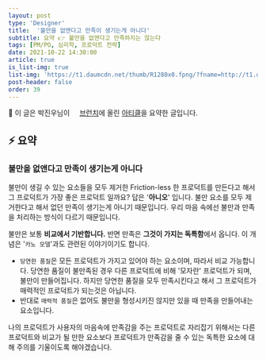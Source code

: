 ```yaml
---
layout: post
type: 'Designer'
title:  '불만을 없앤다고 만족이 생기는게 아니다'
subtitle: 요약 👉 불만을 없앤다고 만족하지는 않는다
tags: [PM/PO, 심리학, 프로덕트 전략]
date: 2021-10-22 14:30:00
article: true
is_list-img: true
list-img: 'https://t1.daumcdn.net/thumb/R1280x0.fpng/?fname=http://t1.daumcdn.net/brunch/service/user/bF2E/image/XObcNOHv5N622MQdroM-T3g-rU8.png'
post-header: false
order: 39
---
```


<p class="text-gray">
 🔗 이 글은 박진우님이 <a href='https://brunch.co.kr/@crethink/' target='blank' rel='nofollow' id='outlink1' onclick='clickedOutlink(outlink1)'><img src='https://www.google.com/s2/favicons?sz=64&domain=https://brunch.co.kr/' style='display:inline; height: 1em; position: relative; bottom: -2px; margin-right: 2px;'>브런치</a>에 올린 <a href='https://brunch.co.kr/@crethink/15' target='blank' rel='nofollow' id='outlink2' onclick='clickedOutlink(outlink2)'>아티클</a>을 요약한 글입니다.
</p>

## ⚡️ 요약

### 불만을 없앤다고 만족이 생기는게 아니다

불만이 생길 수 있는 요소들을 모두 제거한 Friction-less 한 프로덕트를 만든다고 해서 그 프로덕트가 가장 좋은 프로덕트 일까요? 답은 '**아니오**' 입니다. 불만 요소를 모두 제거한다고 해서 없던 만족이 생기는게 아니기 때문입니다. 우리 마음 속에선 불만과 만족을 처리하는 방식이 다르기 때문입니다.

불만은 보통 **비교에서 기반합니다.** 반면 만족은 **그것이 가지는 독특함**에서 옵니다. 이 개념은 '`카노 모델`'과도 관련된 이야기이기도 합니다.

* `당연한 품질`은 모든 프로덕트가 가지고 있어야 하는 요소이며, 따라서 비교 가능합니다. 당연한 품질이 불만족된 경우 다른 프로덕트에 비해 '모자란' 프로덕트가 되며, 불만이 만들어집니다. 하지만 당연한 품질을 모두 만족시킨다고 해서 그 프로덕트가 매력적인 프로덕트가 되는것은 아닙니다.
* 반대로 `매력적 품질`은 없어도 불만을 형성시키진 않지만 있을 때 만족을 만들어내는 요소입니다.

나의 프로덕트가 사용자의 마음속에 만족감을 주는 프로덕트로 자리잡기 위해서는 다른 프로덕트와 비교가 될 만한 요소보다 프로덕트가 만족감을 줄 수 있는 독특한 요소에 대해 주의를 기울이도록 해야겠습니다.